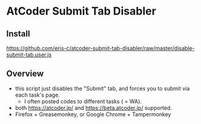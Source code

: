 # AtCoder Submit Tab Disabler

## Install

https://github.com/eris-c/atcoder-submit-tab-disabler/raw/master/disable-submit-tab.user.js

## Overview

* this script just disables the "Submit" tab, and forces you to submit via each task's page.
  * I often posted codes to different tasks ( = WA).
* both https://atcoder.jp/ and https://beta.atcoder.jp/ supported.
* Firefox + Greasemonkey, or Google Chrome + Tampermonkey